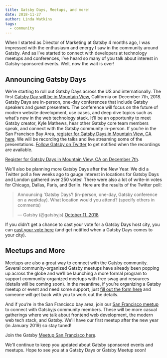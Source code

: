 ```yaml
---
title: Gatsby Days, Meetups, and more!
date: 2018-11-27
author: Linda Watkins
tags:
  - community
---
```


When I started as Director of Marketing at Gatsby 4 months ago, I was impressed with the enthusiasm and energy I saw in the community around Gatsby. And as I’ve started to connect with developers at technology meetups and conferences, I’ve heard so many of you talk about interest in Gatsby-sponsored events. Well, now the wait is over!

## Announcing Gatsby Days

We’re starting to roll out Gatsby Days across the US and internationally. The first [Gatsby Day will be in Mountain View](https://www.eventbrite.com/e/gatsby-days-tickets-51837151315), California on December 7th, 2018. Gatsby Days are in-person, one-day conferences that include Gatsby speakers and guest presenters. The conference will focus on the future of modern website development, use cases, and deep dive topics such as what's new in the web technology stack. It’ll be an opportunity to meet Gatsby creator, Kyle Mathews, hear other Gatsby core team members speak, and connect with the Gatsby community in-person. If you’re in the San Francisco Bay Area, [register for Gatsby Days in Mountain View, CA here](https://www.eventbrite.com/e/gatsby-days-tickets-51837151315). We will be recording the talks and live streaming some of the presentations. [Follow Gatsby on Twitter](https://twitter.com/gatsbyjs) to get notified when the recordings are available.

[Register for Gatsby Days in Mountain View, CA on December 7th](https://www.eventbrite.com/e/gatsby-days-tickets-51837151315).

We’ll also be planning more Gatsby Days after the New Year. We did a Twitter poll a few weeks ago to gauge interest in locations for Gatsby Days and London gathered over 250 votes! There were also a lot of write-in votes for Chicago, Dallas, Paris, and Berlin. Here are the results of the Twitter poll:

<blockquote class="twitter-tweet" data-lang="en"><p lang="en" dir="ltr">Announcing &#39;Gatsby Days&#39;! (in-person, one-day, Gatsby conference on a weekday). What location would you attend? (specify others in comments)</p>&mdash; Gatsby (@gatsbyjs) <a href="https://twitter.com/gatsbyjs/status/1050456663138820097?ref_src=twsrc%5Etfw">October 11, 2018</a></blockquote>

If you didn’t get a chance to cast your vote for a Gatsby Days host city, you can [cast your vote here](https://www.gatsbyjs.com/gatsby-days-signup) (and get notified when a Gatsby Days comes to your city).

## Meetups and More

Meetups are also a great way to connect with the Gatsby community. Several community-organized Gatsby meetups have already been popping up across the globe and we’ll be launching a more formal program to support community-organized meetups with free swag and resources (details will be coming soon). In the meantime, if you’re organizing a Gatsby meetup or event and need some support, just [fill out the form here](https://airtable.com/shrpwc99yogJm9sfI) and someone will get back with you to work out the details.

And if you’re in the San Francisco bay area, join our [San Francisco meetup](https://www.meetup.com/meetup-group-cHIRVLfX) to connect with Gatsbyjs community members. These will be more casual gatherings where we talk about frontend web development, the modern web tech stack, and Gatsby. We'll have our first meetup after the new year (in January 2019) so stay tuned!

Join the Gatsby [Meetup San Francisco here](https://www.meetup.com/meetup-group-cHIRVLfX).

We’ll continue to keep you updated about Gatsby sponsored events and meetups. Hope to see you at a Gatsby Days or Gatsby Meetup soon!
